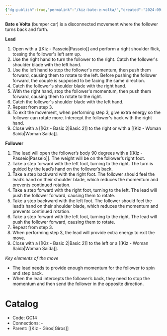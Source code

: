 ```yaml
---
{"dg-publish":true,"permalink":"/kiz-bate-e-volta/","created":"2024-09-22T13:12:45.835-04:00","updated":"2024-09-26T12:08:54.795-04:00"}
---
```



**Bate e Volta** (bumper car) is a disconnected movement where the follower turns back and forth.

**Lead**
1. Open with a [[Kiz - Passeio\|Passeio]] and perform a right shoulder flick, tossing the follower's left arm up.
2. Use the right hand to turn the follower to the right. Catch the follower's shoulder blade with the left hand.
3. Use the left hand to stop the follower's momentum, then push them forward, causing them to rotate to the left. Before pushing the follower forward, the couple is supposed to be facing the same direction.
4. Catch the follower's shoulder blade with the right hand.
5. With the right hand, stop the follower's momentum, then push them forward, causing them to rotate to the right.
6. Catch the follower's shoulder blade with the left hand.
7. Repeat from step 3.
8. To exit the movement, when performing step 3, give extra energy so the follower can rotate more. Intercept the follower's back with the right hand.
9. Close with a [[Kiz - Basic 2\|Basic 2]] to the right or with a [[Kiz - Woman Saída\|Woman Saída]].

**Follower**
1. The lead will open the follower’s body 90 degrees with a [[Kiz - Passeio\|Passeio]]. The weight will be on the follower’s right foot.
2. Take a step forward with the left foot, turning to the right. The turn is guided by the lead’s hand on the follower’s back.
3. Take a step backward with the right foot. The follower should feel the lead’s hand on their shoulder blade, which reduces the momentum and prevents continued rotation.
4. Take a step forward with the right foot, turning to the left. The lead will push the follower forward, causing them to rotate.
5. Take a step backward with the left foot. The follower should feel the lead’s hand on their shoulder blade, which reduces the momentum and prevents continued rotation.
6. Take a step forward with the left foot, turning to the right. The lead will push the follower forward, causing them to rotate.
7. Repeat from step 3.
8. When performing step 3, the lead will provide extra energy to exit the move.
9. Close with a [[Kiz - Basic 2\|Basic 2]] to the left or a [[Kiz - Woman Saída\|Woman Saída]].

*Key elements of the move*
- The lead needs to provide enough momentum for the follower to spin and step back.
- When the lead intercepts the follower’s back, they need to stop the momentum and then send the follower in the opposite direction.

# Catalog

- Code: GC14
- Connections: -
- Parent: [[Kiz - Giros\|Giros]]
